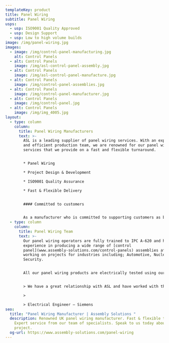 ```yaml
---
templateKey: product
title: Panel Wiring
subtitle: Panel Wiring
usps:
  - usp: ISO9001 Quality Approved
  - usp: Design Support
  - usp: Low to high volume builds
image: /img/panel-wiring.jpg
images:
  - image: /img/control-panel-manufacturing.jpg
    alt: Control Panels
  - alt: Control Panels
    image: /img/asl-control-panel-assembly.jpg
  - alt: Control Panels
    image: /img/asl-control-panel-manufacture.jpg
  - alt: Control Panels
    image: /img/control-panel-assemblies.jpg
  - alt: Control Panels
    image: /img/control-panel-manufacturer.jpg
  - alt: Control Panels
    image: /img/control-panel.jpg
  - alt: Control Panels
    image: /img/img_4005.jpg
layout:
  - type: column
    column:
      title: Panel Wiring Manufacturers
      text: >-
        ASL is a leading supplier of panel wiring services. With an experienced
        and efficient production team, we are renowned for our panel wiring
        services that we provide on a fast and flexible turnaround.


        * Panel Wiring

        * Project Design & Development 

        * ISO9001 Quality Assurance

        * Fast & Flexible Delivery


        #### Committed to customers


        As a manufacturer who is committed to supporting customers as best we can, we usually assist with the initial design by bringing our engineering expertise to every panel wiring project. We generally work from drawings and bills of materials, but if required we can reverse engineer [control panels](www.assembly-solutions.com/control-panels) from a sample or prototype.
  - type: column
    column:
      title: Panel Wiring Team
      text: >-
        Our panel wiring operators are fully trained to IPC A-620 and have
        experience in producing a wide range of [control
        panel](www.assembly-solutions.com/control-panels) assemblies after
        working on projects for industries including; Automotive, Nuclear and
        Security.


        All our panel wiring products are electrically tested using our automatic testing facilities or bespoke test equipment designed specifically for the control panel.


        > We have a great relationship with ASL and have worked with them for many years, simply because they continue to deliver quality products. Being a well-established business, we have trusted them from start and appreciate their knowledge staff, who have gone above and beyond to help with technical design.

        >

        > Electrical Engineer – Siemens
seo:
  title: "Panel Wiring Manufacturer | Assembly Solutions "
  description: Renowned UK panel wiring manufacturer. Fast & flexible turnarounds.
    Expert service from our team of specialists. Speak to us today about your
    project.
  og-url: https://www.assembly-solutions.com/panel-wiring
---
```


